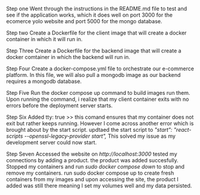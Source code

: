 Step one
Went through the instructions in the README.md file to test and see if the application works, which it does well on port 3000 for the ecomerce yolo website and port 5000 for the mongo database. 

Step two 
Create a Dockerfile for the client image that will create a docker container in which it will run in. 

Step Three
Create a Dockerfile for the backend image that will create a docker comtainer in which the backend will run in. 

Step Four
Create a docker-compose.yml file to orchestrate our e-commerce platform. In this file, we will also pull a mongodb image as our backend requires a mongodb database. 

Step Five
Run the docker compose up command to build images run them. Upon running the command, i realize that my client container exits with no errors before the deployment server starts.

Step Six
Added tty: true  >> this comand ensures that my container does not exit but rather keeps running. However I come across another error which is brought about  by the start script. updtaed the start script to  *"start": "react-scripts --openssl-legacy-provider start",* This solved my issue as my development server could now start. 

Step Seven
Accessed the website on *http://localhost:3000* tested my connections by adding a product. the product was added succesfully. Stopped my containers and run *sudo docker compose down*  to stop and remove my containers. run sudo docker compose up to create fresh containers from my images and upon accessing the site, the product I added was still there meaning I set my volumes well and my data persisted. 



